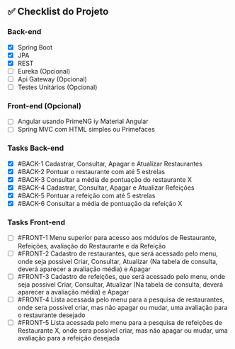 ## ✅ Checklist do Projeto

### Back-end
- [x] Spring Boot
- [x] JPA
- [x] REST
- [ ] Eureka (Opcional)
- [ ] Api Gateway (Opcional)
- [ ] Testes Unitários (Opcional)

### Front-end (Opcional)
- [ ] Angular usando PrimeNG iy Material Angular
- [ ] Spring MVC com HTML simples ou Primefaces

### Tasks Back-end
- [x] #BACK-1 Cadastrar, Consultar, Apagar e Atualizar Restaurantes
- [x] #BACK-2 Pontuar o restaurante com até 5 estrelas
- [x] #BACK-3 Consultar a média de pontuação do restaurante X
- [x] #BACK-4 Cadastrar, Consultar, Apagar e Atualizar Refeições
- [x] #BACK-5 Pontuar a refeição com até 5 estrelas
- [x] #BACK-6 Consultar a média de pontuação da refeição X

### Tasks Front-end
- [ ] #FRONT-1 Menu superior para acesso aos módulos de Restaurante, Refeições, avaliação do Restaurante e da Refeição
- [ ] #FRONT-2 Cadastro de restaurantes, que será acessado pelo menu, onde seja possivel Criar, Consultar, Atualizar (Na tabela de consulta, deverá aparecer a avaliação média) e Apagar
- [ ] #FRONT-3 Cadastro de refeições, que será acessado pelo menu, onde seja possivel Criar, Consultar, Atualizar (Na tabela de consulta, deverá aparecer a avaliação média) e Apagar
- [ ] #FRONT-4 Lista acessada pelo menu para a pesquisa de restaurantes, onde sera possivel criar, mas não apagar ou mudar, uma avaliação para o restaurante desejado
- [ ] #FRONT-5 Lista acessada pelo menu para a pesquisa de refeições de Restaurante X, onde sera possivel criar, mas não apagar ou mudar, uma avaliação para a refeição desejada
